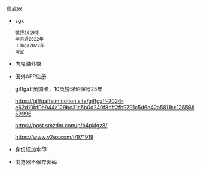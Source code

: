 盒武器

- sgk

  ```
  微博2019年
  学习通2022年
  上海ga2022年
  淘宝
  ```

- 内鬼赚外快





- 国外APP注册

  giffgaff英国卡，10英镑理论保号25年

  https://giffgaffsim.notion.site/giffgaff-2024-e62d10bf0e944a129bc31c5b0d240f8d#2fb9791c5d6e42a5811be12659859996

  https://post.smzdm.com/p/a4pklgz8/

  https://www.v2ex.com/t/971919

- 身份证加水印

- 浏览器不保存密码







